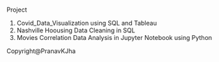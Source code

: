 # 

Project
1. Covid_Data_Visualization using SQL and Tableau
2. Nashville Hoousing Data Cleaning in SQL
2. Movies Correlation Data Analysis in Jupyter Notebook using Python 

Copyright@PranavKJha
